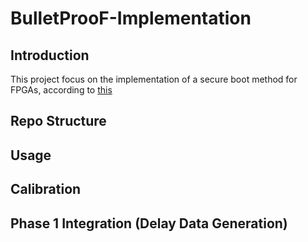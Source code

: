 # BulletProoF-Implementation
## Introduction
This project focus on the implementation of a secure boot method for FPGAs, according to [this](https://github.com/xiangyun-wang/BulletProoF-Implementation/blob/main/BulletProoF%20Paper.pdf)
## Repo Structure
## Usage
## Calibration
## Phase 1 Integration (Delay Data Generation)

